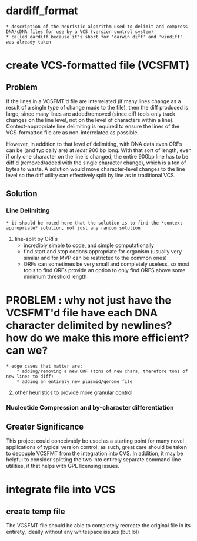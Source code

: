 dardiff_format
==============
	* description of the heuristic algorithm used to delimit and compress DNA/cDNA files for use by a VCS (version control system)
	* called dardiff because it's short for 'darwin diff' and 'windiff' was already taken
# create VCS-formatted file (VCSFMT)
## Problem
If the lines in a VCSFMT'd file are interrelated (if many lines change as a result of a single type of change made to the file), then the diff produced is large, since many lines are added/removed (since diff tools only track changes on the line level, not on the level of characters within a line). Context-appropriate line delimiting is required to ensure the lines of the VCS-formatted file are as non-interrelated as possible.

However, in addition to that level of delimiting, with DNA data even ORFs can be (and typically are) at *least* 900 bp long. With that sort of length, even if only one character on the line is changed, the entire 900bp line has to be diff'd (removed/added with the single character change), which is a ton of bytes to waste. A solution would move character-level changes to the line level so the diff utility can effectively split by line as in traditional VCS.
## Solution
### Line Delimiting
	* it should be noted here that the solution is to find the *context-appropriate* solution, not just any random solution
1. line-split by ORFs
	* incredibly simple to code, and simple computationally
	* find start and stop codons appropriate for organism (usually very similar and for MVP can be restricted to the common ones)
	* ORFs can sometimes be very small and completely useless, so most tools to find ORFs provide an option to only find ORFS above some minimum threshold length
# **PROBLEM** : why not just have the VCSFMT'd file have each DNA character delimited by newlines? how do we make this more efficient? can we?
	* edge cases that matter are:
		* adding/removing a new ORF (tons of new chars, therefore tons of new lines to diff)
		* adding an entirely new plasmid/genome file
2. other heuristics to provide more granular control
### Nucleotide Compression and by-character differentiation
## Greater Significance
This project could conceivably be used as a starting point for many novel applications of typical version control; as such, great care should be taken to decouple VCSFMT from the integration into CVS. In addition, it may be helpful to consider splitting the two into entirely separate command-line utilities, if that helps with GPL licensing issues.
# integrate file into VCS
## create temp file
The VCSFMT file should be able to completely recreate the original file in its entirety, ideally without any whitespace issues (but lol)
